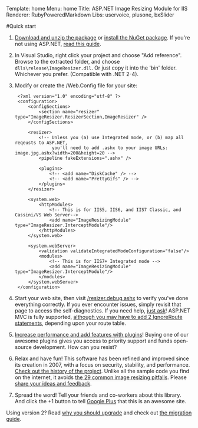 Template: home
Menu: home
Title: ASP.NET Image Resizing Module for IIS
Renderer: RubyPoweredMarkdown
Libs: uservoice, plusone, bxSlider

#Quick start

1. [Download and unzip the package](/download) or [install the NuGet package](/docs/nuget). If you're not using ASP.NET, [read this guide](/docs/howto/use-without-asp-net).
2. In Visual Studio, right click your project and choose "Add reference". Browse to the extracted folder, and choose `dlls\release\ImageResizer.dll`. Or just copy it into the 'bin' folder. Whichever you prefer. (Compatible with .NET 2-4).
3. Modify or create the /Web.Config file for your site:
	
		<?xml version="1.0" encoding="utf-8" ?>
		<configuration>
			<configSections>
				<section name="resizer" type="ImageResizer.ResizerSection,ImageResizer" />
			</configSections>

			<resizer>
				<!-- Unless you (a) use Integrated mode, or (b) map all reqeusts to ASP.NET, 
				     you'll need to add .ashx to your image URLs: image.jpg.ashx?width=200&height=20 -->
				<pipeline fakeExtensions=".ashx" />

				<plugins>
					<!-- <add name="DiskCache" /> -->
					<!-- <add name="PrettyGifs" /> -->
				</plugins>	
			</resizer>

			<system.web>
				<httpModules>
					<!-- This is for IIS5, IIS6, and IIS7 Classic, and Cassini/VS Web Server-->
					<add name="ImageResizingModule" type="ImageResizer.InterceptModule"/>
				</httpModules>
			</system.web>

			<system.webServer>
				<validation validateIntegratedModeConfiguration="false"/>
				<modules>
					<!-- This is for IIS7+ Integrated mode -->
					<add name="ImageResizingModule" type="ImageResizer.InterceptModule"/>
				</modules>
			</system.webServer>
		</configuration>
	
4. Start your web site, then visit [/resizer.debug.ashx](/plugins/diagnostics) to verify you've done everything correctly. If you ever encounter issues, simply revisit that page to access the self-diagnostics. If you need help, [just ask](/support)! ASP.NET MVC is fully supported, [although you may have to add 2 IgnoreRoute statements](/docs/mvc), depending upon your route table.

5.	[Increase performance and add features with plugins](/plugins)! 
	Buying one of our awesome plugins gives you access to priority support and funds open-source development. How can you resist?
	
5. Relax and have fun! This software has been refined and improved since its creation in 2007, with a focus on security, stability, and performance. [Check out the history of the project](/history). Unlike all the sample code you find on the internet, it avoids [the 29 common image resizing pitfalls](http://nathanaeljones.com/163/20-image-resizing-pitfalls/). Please [share your ideas and feedback](http://resizer.uservoice.com).

6. Spread the word! Tell your friends and co-workers about this library. And click the +1 button to tell [Google Plus](http://plus.google.com/) that this is an awesome site. 


Using version 2? Read [why you should upgrade](/docs/2to3/) and check out [the migration guide](/docs/2to3/guide).
